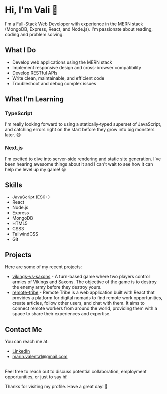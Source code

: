 # Hi, I'm Vali 👋
I'm a Full-Stack Web Developer with experience in the MERN stack (MongoDB, Express, React, and Node.js). I'm passionate about reading, coding and problem solving.

## What I Do
- Develop web applications using the MERN stack
- Implement responsive design and cross-browser compatibility
- Develop RESTful APIs
- Write clean, maintainable, and efficient code
- Troubleshoot and debug complex issues

## What I'm Learning
###  TypeScript 
I'm really looking forward to using a statically-typed superset of JavaScript, and catching errors right on the start before they grow into big monsters later. 😅  
###  Next.js  
I'm excited to dive into server-side rendering and static site generation. I've been hearing awesome things about it and I can't wait to see how it can help me level up my game! 😀

##  Skills
- JavaScript (ES6+)
- React
- Node.js
- Express
- MongoDB
- HTML5
- CSS3
- TailwindCSS
- Git
## Projects
Here are some of my recent projects:

- [vikings-vs-saxons](https://github.com/valyy151/vikings-vs-saxons) - A turn-based game where two players control armies of Vikings and Saxons. The objective of the game is to destroy the enemy army before they destroy yours.
- [remote-tribe](https://github.com/remote-tribe/remote-tribe-client) - Remote Tribe is a web application built with React that provides a platform for digital nomads to find remote work opportunities, create articles, follow other users, and chat with them. It aims to connect remote workers from around the world, providing them with a space to share their experiences and expertise.

## Contact Me
You can reach me at: 

- [LinkedIn](https://www.linkedin.com/in/marin-valenta) 
- marin.valenta1@gmail.com
<br>
Feel free to reach out to discuss potential collaboration, employment opportunities, or just to say hi!

Thanks for visiting my profile. Have a great day! 👋
